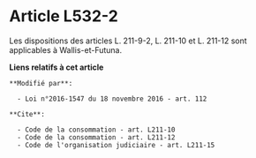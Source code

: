 # Article L532-2

Les dispositions des articles L. 211-9-2, L. 211-10 et L. 211-12 sont applicables à Wallis-et-Futuna.

**Liens relatifs à cet article**

	**Modifié par**:

	  - Loi n°2016-1547 du 18 novembre 2016 - art. 112

	**Cite**:

	  - Code de la consommation - art. L211-10
	  - Code de la consommation - art. L211-12
	  - Code de l'organisation judiciaire - art. L211-15
